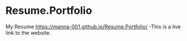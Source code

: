 # Resume.Portfolio
My Resume
https://manna-001.github.io/Resume.Portfolio/     -This is a live link to the website.

